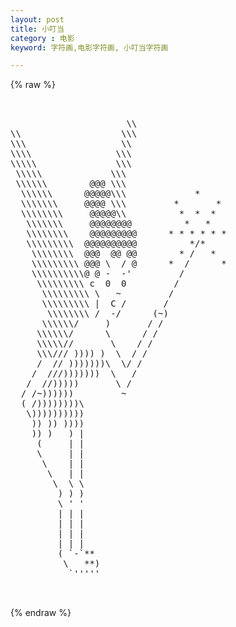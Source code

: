 ```yaml
---
layout: post
title: 小叮当
category : 电影
keyword: 字符画,电影字符画, 小叮当字符画

---
```

{% raw %}
<pre>


                      \\
\\                   \\\
\\\                  \\
\\\\                \\\
\\\\\               \\\
 \\\\\             \\\
 \\\\\\        @@@ \\\
  \\\\\\      @@@@@\\\             *
  \\\\\\\     @@@@ \\\         *       *
  \\\\\\\\     @@@@@\\          *  *  *
   \\\\\\\     @@@@@@@@          *   *
   \\\\\\\\    @@@@@@@@@      * * * * * *
   \\\\\\\\\  @@@@@@@@@@          */*
    \\\\\\\\  @@@  @@ @@        * /   *
    \\\\\\\\\ @@@ \  / @      *  /      *
    \\\\\\\\\\@ @ -  -'         /
     \\\\\\\\\ c  0  0         /
      \\\\\\\\\ \   ~         /
      \\\\\\\\\ |  C /       /
       \\\\\\\\ /  -/      (~)
      \\\\\\/     )       / /
     \\\\\\/      \      / /
     \\\\\//       \    / /
     \\\/// )))) )  \  / /
     /  // )))))))\  \/ /
    /  ///)))))))  \   /
   /  //)))))       \ /
  / /~))))))         ~
  ( /))))))))\
   \))))))))))
    )) )) ))))
    )) )   ) |
     (     | |
     \     | |
      \    | |
       \   | |
        \  \ \
         ) ) )
         \ ' '
         | | |
         | | |
         | | |
         | | |
         ( `-`**
          \   **)
           `'''''

 </pre>
{% endraw %}
